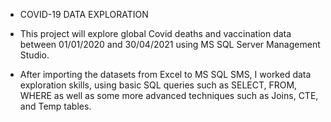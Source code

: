 - COVID-19 DATA EXPLORATION
  
- This project will explore global Covid deaths and vaccination data between 01/01/2020 and 30/04/2021 using MS SQL Server Management Studio.
- After importing the datasets from Excel to MS SQL SMS, I worked data exploration skills, using basic SQL queries such as SELECT, FROM, WHERE as well as some more advanced techniques such as Joins, CTE, and Temp tables.

